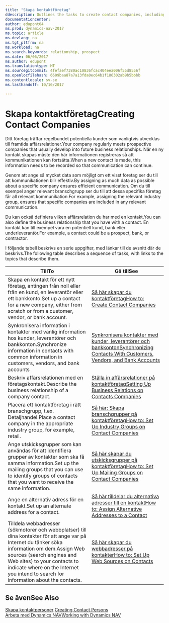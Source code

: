 ```yaml
---
title: "Skapa kontaktföretag"
ddescription: Outlines the tasks to create contact companies, including assigning relevant data about prospects and defining the business relationships you have with companies.
documentationcenter: 
author: edupont04
ms.prod: dynamics-nav-2017
ms.topic: article
ms.devlang: na
ms.tgt_pltfrm: na
ms.workload: na
ms.search.keywords: relationship, prospect
ms.date: 06/06/2017
ms.author: edupont
ms.translationtype: HT
ms.sourcegitcommit: 4fefaef7380ac10836fcac404eea006f55d8556f
ms.openlocfilehash: 6609baa87a7a13fda0ec64b1f186302ab9b5bbbb
ms.contentlocale: sv-se
ms.lasthandoff: 10/16/2017

---
```

# <a name="creating-contact-companies"></a><span data-ttu-id="16ee4-102">Skapa kontaktföretag</span><span class="sxs-lookup"><span data-stu-id="16ee4-102">Creating Contact Companies</span></span>
<span data-ttu-id="16ee4-103">Ditt företag träffar regelbundet potentiella kunder som vanligtvis utvecklas till framtida affärsrelationer.</span><span class="sxs-lookup"><span data-stu-id="16ee4-103">Your company regularly meets prospective companies that usually develop into future business relationships.</span></span> <span data-ttu-id="16ee4-104">När en ny kontakt skapas måste den här informationen registreras så att kommunikationen kan fortsätta.</span><span class="sxs-lookup"><span data-stu-id="16ee4-104">When a new contact is made, this information needs to be recorded so that communication can continue.</span></span>

<span data-ttu-id="16ee4-105">Genom att ange så mycket data som möjligt om ett visst företag ser du till att kommunikationen blir effektiv.</span><span class="sxs-lookup"><span data-stu-id="16ee4-105">By assigning as much data as possible about a specific company ensures efficient communication.</span></span> <span data-ttu-id="16ee4-106">Om du till exempel anger relevant branschgrupp ser du till att dessa specifika företag får all relevant kommunikation.</span><span class="sxs-lookup"><span data-stu-id="16ee4-106">For example, assigning the relevant industry group, ensures that specific companies are included in any relevant communication.</span></span>

<span data-ttu-id="16ee4-107">Du kan också definiera vilken affärsrelation du har med en kontakt.</span><span class="sxs-lookup"><span data-stu-id="16ee4-107">You can also define the business relationship that you have with a contact.</span></span> <span data-ttu-id="16ee4-108">En kontakt kan till exempel vara en potentiell kund, bank eller underleverantör.</span><span class="sxs-lookup"><span data-stu-id="16ee4-108">For example, a contact could be a prospect, bank, or contractor.</span></span>

<span data-ttu-id="16ee4-109">I följande tabell beskrivs en serie uppgifter, med länkar till de avsnitt där de beskrivs.</span><span class="sxs-lookup"><span data-stu-id="16ee4-109">The following table describes a sequence of tasks, with links to the topics that describe them.</span></span> 

| <span data-ttu-id="16ee4-110">Till</span><span class="sxs-lookup"><span data-stu-id="16ee4-110">To</span></span> | <span data-ttu-id="16ee4-111">Gå till</span><span class="sxs-lookup"><span data-stu-id="16ee4-111">See</span></span> |
| --- | --- |
| <span data-ttu-id="16ee4-112">Skapa en kontakt för ett nytt företag, antingen från noll eller från en kund, en leverantör eller ett bankkonto.</span><span class="sxs-lookup"><span data-stu-id="16ee4-112">Set up a contact for a new company, either from scratch or from a customer, vendor, or bank account.</span></span> |[<span data-ttu-id="16ee4-113">Så här skapar du kontaktföretag</span><span class="sxs-lookup"><span data-stu-id="16ee4-113">How to: Create Contact Companies</span></span>](marketing-how-create-contact-companies.md) |
| <span data-ttu-id="16ee4-114">Synkronisera information i kontakter med vanlig information hos kunder, leverantörer och bankkonton.</span><span class="sxs-lookup"><span data-stu-id="16ee4-114">Synchronize information in contacts with common information in customers, vendors, and bank accounts</span></span> |[<span data-ttu-id="16ee4-115">Synkronisera kontakter med kunder, leverantörer och bankkonton</span><span class="sxs-lookup"><span data-stu-id="16ee4-115">Synchronizing Contacts With Customers, Vendors, and Bank Accounts</span></span>](marketing-synchronize-contacts-customers-vendors-bank-accounts.md) |
| <span data-ttu-id="16ee4-116">Beskriv affärsrelationen med en företagskontakt.</span><span class="sxs-lookup"><span data-stu-id="16ee4-116">Describe the business relationship of a company contact.</span></span> |[<span data-ttu-id="16ee4-117">Ställa in affärsrelationer på kontaktföretag</span><span class="sxs-lookup"><span data-stu-id="16ee4-117">Setting Up Business Relations on Contacts Companies</span></span>](marketing-business-relations.md) |
| <span data-ttu-id="16ee4-118">Placera ett kontaktföretag i rätt branschgrupp, t.ex. Detaljhandel.</span><span class="sxs-lookup"><span data-stu-id="16ee4-118">Place a contact company in the appropriate industry group, for example, retail.</span></span> |[<span data-ttu-id="16ee4-119">Så här: Skapa branschgrupper på kontaktföretag</span><span class="sxs-lookup"><span data-stu-id="16ee4-119">How to: Set Up Industry Groups on Contact Companies</span></span>](marketing-industry-groups.md) |
| <span data-ttu-id="16ee4-120">Ange utskicksgrupper som kan användas för att identifiera grupper av kontakter som ska få samma information.</span><span class="sxs-lookup"><span data-stu-id="16ee4-120">Set up the mailing groups that you can use to identify groups of contacts that you want to receive the same information.</span></span> |[<span data-ttu-id="16ee4-121">Så här skapar du utskicksgrupper på kontaktföretag</span><span class="sxs-lookup"><span data-stu-id="16ee4-121">How to: Set Up Mailing Groups on Contact Companies</span></span>](marketing-mailing-groups.md) |
| <span data-ttu-id="16ee4-122">Ange en alternativ adress för en kontakt.</span><span class="sxs-lookup"><span data-stu-id="16ee4-122">Set up an alternate address for a contact.</span></span> |[<span data-ttu-id="16ee4-123">Så här tilldelar du alternativa adresser till en kontakt</span><span class="sxs-lookup"><span data-stu-id="16ee4-123">How to: Assign Alternative Addresses to a Contact</span></span>](marketing-how-assign-alternate-address.md) |
| <span data-ttu-id="16ee4-124">Tilldela webbadresser (sökmotorer och webbplatser) till dina kontakter för att ange var på Internet du tänker söka information om dem.</span><span class="sxs-lookup"><span data-stu-id="16ee4-124">Assign Web sources (search engines and Web sites) to your contacts to indicate where on the Internet you intend to search for information about the contacts.</span></span> |[<span data-ttu-id="16ee4-125">Så här skapar du webbadresser på kontakter</span><span class="sxs-lookup"><span data-stu-id="16ee4-125">How to: Set Up Web Sources on Contacts</span></span>](marketing-web-sources.md) |

## <a name="see-also"></a><span data-ttu-id="16ee4-126">Se även</span><span class="sxs-lookup"><span data-stu-id="16ee4-126">See Also</span></span>
<span data-ttu-id="16ee4-127">[Skapa kontaktpersoner](marketing-create-contact-persons.md) </span><span class="sxs-lookup"><span data-stu-id="16ee4-127">[Creating Contact Persons](marketing-create-contact-persons.md) </span></span>  
[<span data-ttu-id="16ee4-128">Arbeta med Dynamics NAV</span><span class="sxs-lookup"><span data-stu-id="16ee4-128">Working with Dynamics NAV</span></span>](ui-work-product.md)

